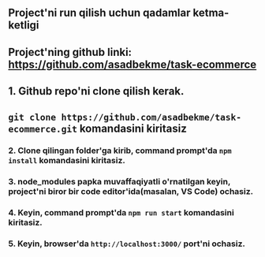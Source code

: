 ## Project'ni run qilish uchun qadamlar ketma-ketligi

## Project'ning github linki: https://github.com/asadbekme/task-ecommerce

## 1. Github repo'ni clone qilish kerak.
## `git clone https://github.com/asadbekme/task-ecommerce.git` komandasini kiritasiz

### 2. Clone qilingan folder'ga kirib, command prompt'da `npm install` komandasini kiritasiz.

### 3. node_modules papka muvaffaqiyatli o'rnatilgan keyin, project'ni biror bir code editor'ida(masalan, VS Code) ochasiz.

### 4. Keyin, command prompt'da `npm run start` komandasini kiritasiz.

### 5. Keyin, browser'da `http://localhost:3000/` port'ni ochasiz.



